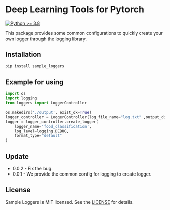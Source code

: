 # Deep Learning Tools for Pytorch

[![Python >= 3.8](https://img.shields.io/badge/python->=3.8-blue.svg)](https://www.python.org/downloads/release/)

This package provides some common configurations to quickly create your own logger through the logging library. 

## Installation

```bash
pip install sample_loggers
```

## Example for using

```python
import os
import logging
from loggers import LoggerController

os.makedirs('./output', exist_ok=True)
logger_controller = LoggerController(log_file_name="log.txt" ,output_dir=config.OUTPUT)
logger = logger_controller.create_logger(
    logger_name='food_classification',
    log_level=logging.DEBUG,
    format_type="default"
)
```


## Update
- 0.0.2 - Fix the bug.
- 0.0.1 - We provide the common config for logging to create logger.

## License

Sample Loggers is MIT licensed. See the [LICENSE](LICENSE) for details.

